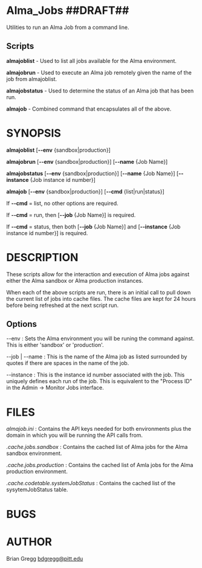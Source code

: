 # Alma_Jobs  ##DRAFT##

Utilities to run an Alma Job from a command line.

## Scripts
**almajoblist** - Used to list all jobs available for the Alma environment.

**almajobrun** - Used to execute an Alma job remotely given the name of the job from almajoblist.

**almajobstatus** - Used to determine the status of an Alma job that has been run.

**almajob** - Combined command that encapsulates all of the above.

SYNOPSIS
========

**almajoblist** \[**--env** {sandbox|production}\]

**almajobrun** \[**--env** {sandbox|production}\] \[**--name** {Job Name}\]

**almajobstatus** \[**--env** {sandbox|production}\] \[**--name** {Job Name}\] \[**--instance** {Job instance id number}\]

**almajob** \[**--env** {sandbox|production}\] \[**--cmd** {list|run|status}\] 

If **--cmd** = list, no other options are required.

If **--cmd** = run, then \[**--job** {Job Name}\] is required.

If **--cmd** = status, then both \[**--job** {Job Name}\] and \[**--instance** {Job instance id number}\] is required.


DESCRIPTION
===========

These scripts allow for the interaction and execution of Alma jobs against either the Alma sandbox or Alma production instances.  

When each of the above scripts are run, there is an initial call to pull down the current list of jobs into cache files.  The cache files are kept for 24 hours before being refreshed at the next script run.  

Options
-------

--env
:  Sets the Alma environment you will be runing the command against.  This is either 'sandbox' or 'production'.

--job | --name
:  This is the name of the Alma job as listed surrounded by quotes if there are spaces in the name of the job. 

--instance
:  This is the instance id number associated with the job.  This uniquely defines each run of the job.  This is equivalent to the "Process ID" in the Admin -> Monitor Jobs interface.


FILES
=====
*almajob.ini*
:  Contains the API keys needed for both environments plus the domain in which you will be running the API calls from.

*.cache.jobs.sandbox*
:  Contains the cached list of Alma jobs for the Alma sandbox environment.

*.cache.jobs.production*
:  Contains the cached list of Amla jobs for the Alma production environment.

*.cache.codetable.systemJobStatus*
:  Contains the cached list of the sysytemJobStatus table.


BUGS
====



AUTHOR
======
Brian Gregg <bdgregg@pitt.edu>




